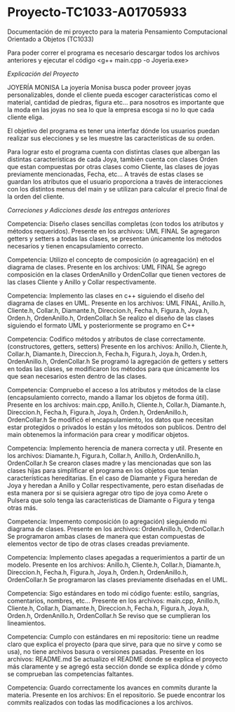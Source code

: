 # Proyecto-TC1033-A01705933
Documentación de mi proyecto para la materia Pensamiento Computacional Orientado a Objetos (TC1033) 

Para poder correr el programa es necesario descargar todos los archivos anteriores y ejecutar el código <g++ main.cpp -o Joyeria.exe>

*Explicación del Proyecto*

JOYERÍA MONISA
La joyería Monisa busca poder proveer joyas personalizables, donde el cliente pueda escoger características como el material, cantidad de piedras, figura etc... para nosotros es importante que la moda en las joyas no sea lo que la empresa escoga si no lo que cada cliente eliga. 

El objetivo del programa es tener una interfaz dónde los usuarios puedan realizar sus elecciones y se les muestre las características de su orden. 

Para lograr esto el programa cuenta con distintas clases que albergan las distintas características de cada Joya, también cuenta con clases Orden que estan compuestas por otras clases como Cliente, las clases de joyas previamente mencionadas, Fecha, etc... A través de estas clases se guardan los atributos que el usuario proporciona a través de interacciones con los distintos menus del main y se utilizan para calcular el precio final de la orden del cliente. 

*Correciones y Adicciones desde las entregas anteriores* 

Competencia: Diseño clases sencillas completas (con todos los atributos y métodos requeridos). 
Presente en los archivos: UML FINAL
Se agregaron getters y setters a todas las clases, se presentan únicamente los métodos necesarios y tienen encapsulamiento correcto. 

Competencia: Utilizo el concepto de composición (o agreagación) en el diagrama de clases.
Presente en los archivos: UML FINAL 
Se agrego composición en la clases OrdenAnillo y OrdenCollar que tienen vectores de las clases Cliente y Anillo y Collar respectivamente. 

Competencia: Implemento las clases en c++ siguiendo el diseño del diagrama de clases en UML.
Presente en los archivos: UML FINAL, Anillo.h, Cliente.h, Collar.h, Diamante.h, Direccion.h, Fecha.h, Figura.h, Joya.h, Orden.h, OrdenAnillo.h, OrdenCollar.h
Se realizo el diseño de las clases siguiendo el formato UML y posteriormente se programo en C++

Competencia: Codifico métodos y atributos de clase correctamente. (constructores, getters, setters)
Presente en los archivos: Anillo.h, Cliente.h, Collar.h, Diamante.h, Direccion.h, Fecha.h, Figura.h, Joya.h, Orden.h, OrdenAnillo.h, OrdenCollar.h
Se programó la agregación de getters y setters en todas las clases, se modificaron los métodos para que únicamente los que sean necesarios esten dentro de las clases. 

Competencia: Compruebo el acceso a los atributos y métodos de la clase (encapsulamiento correcto, mando a llamar los objetos de forma útil).
Presente en los archivos: main.cpp, Anillo.h, Cliente.h, Collar.h, Diamante.h, Direccion.h, Fecha.h, Figura.h, Joya.h, Orden.h, OrdenAnillo.h, OrdenCollar.h
Se modificó el encapsulamiento, los datos que necesitan estar protegidos o privados lo están y los métodos son publicos. Dentro del main obtenemos la información 
para crear y modificar objetos. 

Competencia: Implemento herencia de manera correcta y util.
Presente en los archivos: Diamante.h, Figura.h, Collar.h, Anillo.h, OrdenAnillo.h, OrdenCollar.h
Se crearon clases madre y las mencionadas que son las clases hijas para simplificar el programa en los objetos que tenían características hereditarias. En el caso de 
Diamante y Figura heredan de Joya y heredan a Anillo y Collar respectivamente, pero estan diseñadas de esta manera por si se quisiera agregar otro tipo de joya como 
Arete o Pulsera que solo tenga las características de Diamante o Figura y tenga otras más. 

Competencia: Impemento composición (o agregación) sieguiendo mi diagrama de clases.
Presente en los archivos: OrdenAnillo.h, OrdenCollar.h
Se programaron ambas clases de manera que estan compuestas de elementos vector de tipo de otras clases creadas previamente. 

Competencia: Implemento clases apegadas a requerimientos a partir de un modelo.
Presente en los archivos: Anillo.h, Cliente.h, Collar.h, Diamante.h, Direccion.h, Fecha.h, Figura.h, Joya.h, Orden.h, OrdenAnillo.h, OrdenCollar.h
Se programaron las clases previamente diseñadas en el UML. 

Competencia: Sigo estándares en todo mi código fuente: estilo, sangrías, comentarios, nombres, etc...
Presente en los archivos: main.cpp, Anillo.h, Cliente.h, Collar.h, Diamante.h, Direccion.h, Fecha.h, Figura.h, Joya.h, Orden.h, OrdenAnillo.h, OrdenCollar.h
Se reviso que se cumplieran los lineamientos. 

Competencia: Cumplo con estándares en mi repositorio: tiene un readme claro que explica el proyecto  (para que sirve,  para que no sirve y como se usa), no tiene archivos basura o versiones pasadas.
Presente en los archivos: README.md
Se actualizo el README donde se explica el proyecto más claramente y se agregó esta sección donde se explica dónde y cómo se comprueban las competencias faltantes. 

Competencia: Guardo correctamente los avances en commits durante la materia.
Presente en los archivos: En el repositorio.
Se puede encontrar los commits realizados con todas las modificaciones a los archivos.  




